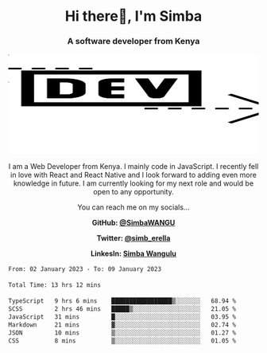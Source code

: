 
<h1 align="center"> Hi there👋, I'm Simba</h1>
<h3 align="center">A software developer from Kenya</h3>

<img src="/arrow-svgrepo-com.svg" margin="auto" width="100%" height="200px">


<p align="center">I am a Web Developer from Kenya. I mainly code in JavaScript. I recently fell in love with React and React Native and I look forward to adding even more knowledge in future. I am currently looking for my next role and would be open to any opportunity.</p>

<p align="center">You can reach me on my socials... </p>

<div align="center">

__<p>  GitHub: [@SimbaWANGU](https://github.com/SimbaWANGU)__  </p>
__<p> Twitter: [@simb_erella](https://twitter.com/simb_erella)__ </p>
__<p> LinkesIn: [Simba Wangulu](https://www.linkedin.com/in/simba-wangulu/)__ </p>

</div>

<!--START_SECTION:waka-->

```text
From: 02 January 2023 - To: 09 January 2023

Total Time: 13 hrs 12 mins

TypeScript   9 hrs 6 mins    █████████████████▒░░░░░░░   68.94 %
SCSS         2 hrs 46 mins   █████▒░░░░░░░░░░░░░░░░░░░   21.05 %
JavaScript   31 mins         █░░░░░░░░░░░░░░░░░░░░░░░░   03.95 %
Markdown     21 mins         ▓░░░░░░░░░░░░░░░░░░░░░░░░   02.74 %
JSON         10 mins         ▒░░░░░░░░░░░░░░░░░░░░░░░░   01.27 %
CSS          8 mins          ▒░░░░░░░░░░░░░░░░░░░░░░░░   01.05 %
```

<!--END_SECTION:waka-->
